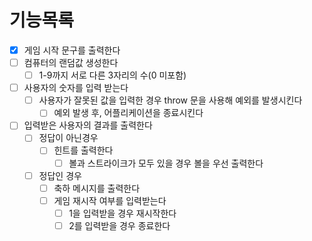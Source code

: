 # 기능목록

- [x] 게임 시작 문구를 출력한다
- [ ] 컴퓨터의 랜덤값 생성한다
    - [ ] 1-9까지 서로 다른 3자리의 수(0 미포함)
- [ ] 사용자의 숫자를 입력 받는다
    - [ ] 사용자가 잘못된 값을 입력한 경우 throw 문을 사용해 예외를 발생시킨다
        - [ ] 예외 발생 후, 어플리케이션을 종료시킨다
- [ ] 입력받은 사용자의 결과를 출력한다
    - [ ] 정답이 아닌경우
        - [ ] 힌트를 출력한다
            - [ ] 볼과 스트라이크가 모두 있을 경우 볼을 우선 출력한다
    - [ ] 정답인 경우
        - [ ] 축하 메시지를 출력한다
        - [ ] 게임 재시작 여부를 입력받는다
            - [ ] 1을 입력받을 경우 재시작한다
            - [ ] 2를 입력받을 경우 종료한다